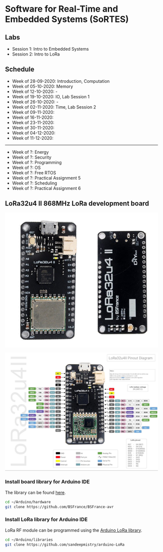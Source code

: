 # Software for Real-Time and Embedded Systems (SoRTES)
## Labs
- Session 1: Intro to Embedded Systems
- Session 2: Intro to LoRa

## Schedule
- Week of 28-09-2020: Introduction, Computation
- Week of 05-10-2020: Memory
- Week of 12-10-2020: -
- Week of 19-10-2020: IO, Lab Session 1
- Week of 26-10-2020: -
- Week of 02-11-2020: Time, Lab Session 2
- Week of 09-11-2020:
- Week of 16-11-2020:
- Week of 23-11-2020:
- Week of 30-11-2020:
- Week of 04-12-2020:
- Week of 11-12-2020:

---

- Week of ?: Energy
- Week of ?: Security
- Week of ?: Programming
- Week of ?: OS
- Week of ?: Free RTOS
- Week of ?: Practical Assignment 5
- Week of ?: Scheduling
- Week of ?: Practical Assignment 6

## LoRa32u4 II 868MHz LoRa development board
![Image of LoRa32u4 II v1.2](LoRa32u4.png)

![Image of LoRa32u4 II v1.2 pins](LoRa32u4-pins.png)

### Install board library for Arduino IDE
The library can be found [here](https://github.com/BSFrance/BSFrance-avr).

```bash
cd ~/Arduino/hardware
git clone https://github.com/BSFrance/BSFrance-avr
```

### Install LoRa library for Arduino IDE
LoRa RF module can be programmed using the [Arduino LoRa library](https://github.com/sandeepmistry/arduino-LoRa).

```bash
cd ~/Arduino/libraries
git clone https://github.com/sandeepmistry/arduino-LoRa
```

